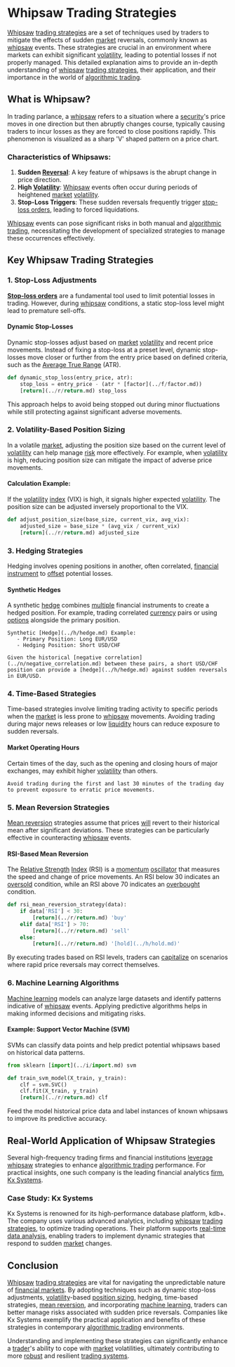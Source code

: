 # Whipsaw Trading Strategies

[Whipsaw](../w/whipsaw.md) [trading strategies](../t/trading_strategies.md) are a set of techniques used by traders to mitigate the effects of sudden [market](../m/market.md) reversals, commonly known as [whipsaw](../w/whipsaw.md) events. These strategies are crucial in an environment where markets can exhibit significant [volatility](../v/volatility.md), leading to potential losses if not properly managed. This detailed explanation aims to provide an in-depth understanding of [whipsaw](../w/whipsaw.md) [trading strategies](../t/trading_strategies.md), their application, and their importance in the world of [algorithmic trading](../a/algorithmic_trading.md).

## What is Whipsaw?

In trading parlance, a [whipsaw](../w/whipsaw.md) refers to a situation where a [security](../s/security.md)'s price moves in one direction but then abruptly changes course, typically causing traders to incur losses as they are forced to close positions rapidly. This phenomenon is visualized as a sharp 'V' shaped pattern on a price chart.

### Characteristics of Whipsaws:

1. **Sudden [Reversal](../r/reversal.md)**: A key feature of whipsaws is the abrupt change in price direction.
2. **High [Volatility](../v/volatility.md)**: [Whipsaw](../w/whipsaw.md) events often occur during periods of heightened [market](../m/market.md) [volatility](../v/volatility.md).
3. **Stop-Loss Triggers**: These sudden reversals frequently trigger [stop-loss orders](../s/stop-loss_orders.md), leading to forced liquidations.

[Whipsaw](../w/whipsaw.md) events can pose significant risks in both manual and [algorithmic trading](../a/algorithmic_trading.md), necessitating the development of specialized strategies to manage these occurrences effectively.

## Key Whipsaw Trading Strategies

### 1. Stop-Loss Adjustments

**[Stop-loss orders](../s/stop-loss_orders.md)** are a fundamental tool used to limit potential losses in trading. However, during [whipsaw](../w/whipsaw.md) conditions, a static stop-loss level might lead to premature sell-offs.

#### Dynamic Stop-Losses

Dynamic stop-losses adjust based on [market](../m/market.md) [volatility](../v/volatility.md) and recent price movements. Instead of fixing a stop-loss at a preset level, dynamic stop-losses move closer or further from the entry price based on defined criteria, such as the [Average True Range](../a/average_true_range_(atr).md) (ATR).

```python
def dynamic_stop_loss(entry_price, atr):
    stop_loss = entry_price - (atr * [factor](../f/factor.md))
    [return](../r/return.md) stop_loss
```

This approach helps to avoid being stopped out during minor fluctuations while still protecting against significant adverse movements.

### 2. Volatility-Based Position Sizing

In a volatile [market](../m/market.md), adjusting the position size based on the current level of [volatility](../v/volatility.md) can help manage [risk](../r/risk.md) more effectively. For example, when [volatility](../v/volatility.md) is high, reducing position size can mitigate the impact of adverse price movements.

#### Calculation Example:

If the [volatility](../v/volatility.md) [index](../i/index_instrument.md) (VIX) is high, it signals higher expected [volatility](../v/volatility.md). The position size can be adjusted inversely proportional to the VIX.

```python
def adjust_position_size(base_size, current_vix, avg_vix):
    adjusted_size = base_size * (avg_vix / current_vix)
    [return](../r/return.md) adjusted_size
```

### 3. Hedging Strategies

Hedging involves opening positions in another, often correlated, [financial instrument](../f/financial_instrument.md) to [offset](../o/offset.md) potential losses.

#### Synthetic Hedges

A synthetic [hedge](../h/hedge.md) combines [multiple](../m/multiple.md) financial instruments to create a hedged position. For example, trading correlated [currency](../c/currency.md) pairs or using [options](../o/options.md) alongside the primary position.

```text
Synthetic [Hedge](../h/hedge.md) Example:
   - Primary Position: Long EUR/USD
   - Hedging Position: Short USD/CHF

Given the historical [negative correlation](../n/negative_correlation.md) between these pairs, a short USD/CHF position can provide a [hedge](../h/hedge.md) against sudden reversals in EUR/USD.
```

### 4. Time-Based Strategies

Time-based strategies involve limiting trading activity to specific periods when the [market](../m/market.md) is less prone to [whipsaw](../w/whipsaw.md) movements. Avoiding trading during major news releases or low [liquidity](../l/liquidity.md) hours can reduce exposure to sudden reversals.

#### Market Operating Hours

Certain times of the day, such as the opening and closing hours of major exchanges, may exhibit higher [volatility](../v/volatility.md) than others.

```text
Avoid trading during the first and last 30 minutes of the trading day to prevent exposure to erratic price movements.
```

### 5. Mean Reversion Strategies

[Mean reversion](../m/mean_reversion.md) strategies assume that prices [will](../w/will.md) revert to their historical mean after significant deviations. These strategies can be particularly effective in counteracting [whipsaw](../w/whipsaw.md) events.

#### RSI-Based Mean Reversion

The [Relative Strength](../r/relative_strength.md) [Index](../i/index_instrument.md) (RSI) is a [momentum](../m/momentum.md) [oscillator](../o/oscillator.md) that measures the speed and change of price movements. An RSI below 30 indicates an [oversold](../o/oversold.md) condition, while an RSI above 70 indicates an [overbought](../o/overbought.md) condition.

```python
def rsi_mean_reversion_strategy(data):
    if data['RSI'] < 30:
        [return](../r/return.md) 'buy'
    elif data['RSI'] > 70:
        [return](../r/return.md) 'sell'
    else:
        [return](../r/return.md) '[hold](../h/hold.md)'
```

By executing trades based on RSI levels, traders can [capitalize](../c/capitalize.md) on scenarios where rapid price reversals may correct themselves.

### 6. Machine Learning Algorithms

[Machine learning](../m/machine_learning.md) models can analyze large datasets and identify patterns indicative of [whipsaw](../w/whipsaw.md) events. Applying predictive algorithms helps in making informed decisions and mitigating risks.

#### Example: Support Vector Machine (SVM)

SVMs can classify data points and help predict potential whipsaws based on historical data patterns.

```python
from sklearn [import](../i/import.md) svm

def train_svm_model(X_train, y_train):
    clf = svm.SVC()
    clf.fit(X_train, y_train)
    [return](../r/return.md) clf
```

Feed the model historical price data and label instances of known whipsaws to improve its predictive accuracy.

## Real-World Application of Whipsaw Strategies

Several high-frequency trading firms and financial institutions [leverage](../l/leverage.md) [whipsaw](../w/whipsaw.md) strategies to enhance [algorithmic trading](../a/algorithmic_trading.md) performance. For practical insights, one such company is the leading financial analytics [firm](../f/firm.md), [Kx Systems](https://www.kx.com/).

### Case Study: Kx Systems

Kx Systems is renowned for its high-performance database platform, kdb+. The company uses various advanced analytics, including [whipsaw](../w/whipsaw.md) [trading strategies](../t/trading_strategies.md), to optimize trading operations. Their platform supports [real-time data analysis](../r/real-time_data_analysis.md), enabling traders to implement dynamic strategies that respond to sudden [market](../m/market.md) changes.

## Conclusion

[Whipsaw](../w/whipsaw.md) [trading strategies](../t/trading_strategies.md) are vital for navigating the unpredictable nature of [financial markets](../f/financial_market.md). By adopting techniques such as dynamic stop-loss adjustments, [volatility](../v/volatility.md)-based [position sizing](../p/position_sizing.md), hedging, time-based strategies, [mean reversion](../m/mean_reversion.md), and incorporating [machine learning](../m/machine_learning.md), traders can better manage risks associated with sudden price reversals. Companies like Kx Systems exemplify the practical application and benefits of these strategies in contemporary [algorithmic trading](../a/algorithmic_trading.md) environments.

Understanding and implementing these strategies can significantly enhance a [trader](../t/trader.md)'s ability to cope with [market](../m/market.md) volatilities, ultimately contributing to more [robust](../r/robust.md) and resilient [trading systems](../t/trading_systems.md).
